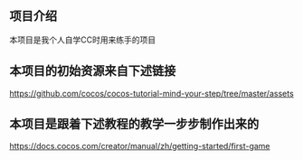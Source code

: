 ## 项目介绍
本项目是我个人自学CC时用来练手的项目

## 本项目的初始资源来自下述链接
https://github.com/cocos/cocos-tutorial-mind-your-step/tree/master/assets

## 本项目是跟着下述教程的教学一步步制作出来的
https://docs.cocos.com/creator/manual/zh/getting-started/first-game
